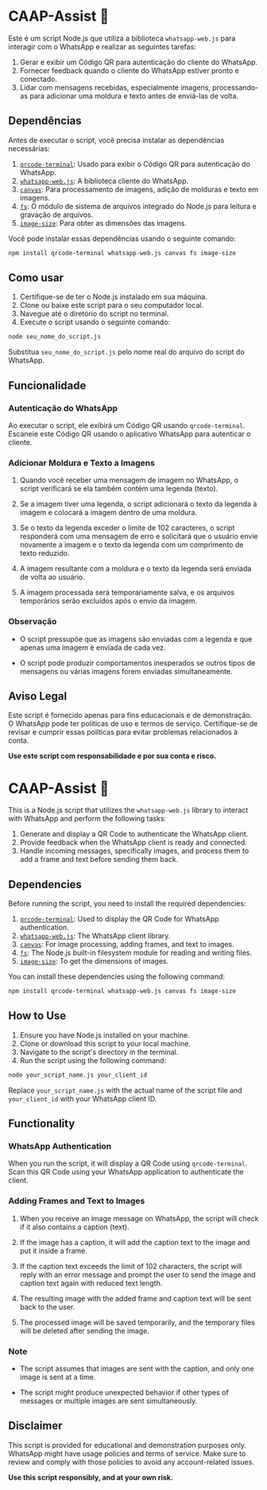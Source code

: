 # CAAP-Assist 🤖

Este é um script Node.js que utiliza a biblioteca `whatsapp-web.js` para interagir com o WhatsApp e realizar as seguintes tarefas:

1. Gerar e exibir um Código QR para autenticação do cliente do WhatsApp.
2. Fornecer feedback quando o cliente do WhatsApp estiver pronto e conectado.
3. Lidar com mensagens recebidas, especialmente imagens, processando-as para adicionar uma moldura e texto antes de enviá-las de volta.

## Dependências

Antes de executar o script, você precisa instalar as dependências necessárias:

1. [`qrcode-terminal`](https://www.npmjs.com/package/qrcode-terminal): Usado para exibir o Código QR para autenticação do WhatsApp.
2. [`whatsapp-web.js`](https://www.npmjs.com/package/whatsapp-web.js): A biblioteca cliente do WhatsApp.
3. [`canvas`](https://www.npmjs.com/package/canvas): Para processamento de imagens, adição de molduras e texto em imagens.
4. [`fs`](https://nodejs.org/api/fs.html): O módulo de sistema de arquivos integrado do Node.js para leitura e gravação de arquivos.
5. [`image-size`](https://www.npmjs.com/package/image-size): Para obter as dimensões das imagens.

Você pode instalar essas dependências usando o seguinte comando:

```bash
npm install qrcode-terminal whatsapp-web.js canvas fs image-size
```

## Como usar

1. Certifique-se de ter o Node.js instalado em sua máquina.
2. Clone ou baixe este script para o seu computador local.
3. Navegue até o diretório do script no terminal.
4. Execute o script usando o seguinte comando:

```bash
node seu_nome_do_script.js
```

Substitua `seu_nome_do_script.js` pelo nome real do arquivo do script do WhatsApp.

## Funcionalidade

### Autenticação do WhatsApp

Ao executar o script, ele exibirá um Código QR usando `qrcode-terminal`. Escaneie este Código QR usando o aplicativo WhatsApp para autenticar o cliente.

### Adicionar Moldura e Texto a Imagens

1. Quando você receber uma mensagem de imagem no WhatsApp, o script verificará se ela também contém uma legenda (texto).

2. Se a imagem tiver uma legenda, o script adicionará o texto da legenda à imagem e colocará a imagem dentro de uma moldura.

3. Se o texto da legenda exceder o limite de 102 caracteres, o script responderá com uma mensagem de erro e solicitará que o usuário envie novamente a imagem e o texto da legenda com um comprimento de texto reduzido.

4. A imagem resultante com a moldura e o texto da legenda será enviada de volta ao usuário.

5. A imagem processada será temporariamente salva, e os arquivos temporários serão excluídos após o envio da imagem.

### Observação

- O script pressupõe que as imagens são enviadas com a legenda e que apenas uma imagem é enviada de cada vez.

- O script pode produzir comportamentos inesperados se outros tipos de mensagens ou várias imagens forem enviadas simultaneamente.

## Aviso Legal

Este script é fornecido apenas para fins educacionais e de demonstração. O WhatsApp pode ter políticas de uso e termos de serviço. Certifique-se de revisar e cumprir essas políticas para evitar problemas relacionados à conta.

**Use este script com responsabilidade e por sua conta e risco.**



# CAAP-Assist 🤖

This is a Node.js script that utilizes the `whatsapp-web.js` library to interact with WhatsApp and perform the following tasks:

1. Generate and display a QR Code to authenticate the WhatsApp client.
2. Provide feedback when the WhatsApp client is ready and connected.
3. Handle incoming messages, specifically images, and process them to add a frame and text before sending them back.

## Dependencies

Before running the script, you need to install the required dependencies:

1. [`qrcode-terminal`](https://www.npmjs.com/package/qrcode-terminal): Used to display the QR Code for WhatsApp authentication.
2. [`whatsapp-web.js`](https://www.npmjs.com/package/whatsapp-web.js): The WhatsApp client library.
3. [`canvas`](https://www.npmjs.com/package/canvas): For image processing, adding frames, and text to images.
4. [`fs`](https://nodejs.org/api/fs.html): The Node.js built-in filesystem module for reading and writing files.
5. [`image-size`](https://www.npmjs.com/package/image-size): To get the dimensions of images.

You can install these dependencies using the following command:

```bash
npm install qrcode-terminal whatsapp-web.js canvas fs image-size
```

## How to Use

1. Ensure you have Node.js installed on your machine.
2. Clone or download this script to your local machine.
3. Navigate to the script's directory in the terminal.
4. Run the script using the following command:

```bash
node your_script_name.js your_client_id
```

Replace `your_script_name.js` with the actual name of the script file and `your_client_id` with your WhatsApp client ID.

## Functionality

### WhatsApp Authentication

When you run the script, it will display a QR Code using `qrcode-terminal`. Scan this QR Code using your WhatsApp application to authenticate the client.

### Adding Frames and Text to Images

1. When you receive an image message on WhatsApp, the script will check if it also contains a caption (text).

2. If the image has a caption, it will add the caption text to the image and put it inside a frame.

3. If the caption text exceeds the limit of 102 characters, the script will reply with an error message and prompt the user to send the image and caption text again with reduced text length.

4. The resulting image with the added frame and caption text will be sent back to the user.

5. The processed image will be saved temporarily, and the temporary files will be deleted after sending the image.

### Note

- The script assumes that images are sent with the caption, and only one image is sent at a time.

- The script might produce unexpected behavior if other types of messages or multiple images are sent simultaneously.

## Disclaimer

This script is provided for educational and demonstration purposes only. WhatsApp might have usage policies and terms of service. Make sure to review and comply with those policies to avoid any account-related issues.

**Use this script responsibly, and at your own risk.**
